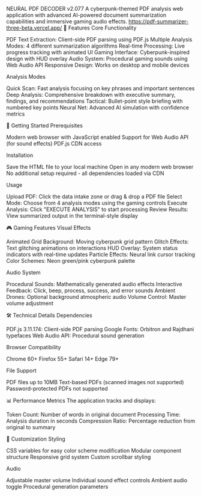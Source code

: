NEURAL PDF DECODER v2.077
A cyberpunk-themed PDF analysis web application with advanced AI-powered document summarization capabilities and immersive gaming audio effects.
https://pdf-summarizer-three-beta.vercel.app/
🎯 Features
Core Functionality

PDF Text Extraction: Client-side PDF parsing using PDF.js
Multiple Analysis Modes: 4 different summarization algorithms
Real-time Processing: Live progress tracking with animated UI
Gaming Interface: Cyberpunk-inspired design with HUD overlay
Audio System: Procedural gaming sounds using Web Audio API
Responsive Design: Works on desktop and mobile devices

Analysis Modes

Quick Scan: Fast analysis focusing on key phrases and important sentences
Deep Analysis: Comprehensive breakdown with executive summary, findings, and recommendations
Tactical: Bullet-point style briefing with numbered key points
Neural Net: Advanced AI simulation with confidence metrics

🚀 Getting Started
Prerequisites

Modern web browser with JavaScript enabled
Support for Web Audio API (for sound effects)
PDF.js CDN access

Installation

Save the HTML file to your local machine
Open in any modern web browser
No additional setup required - all dependencies loaded via CDN

Usage

Upload PDF: Click the data intake zone or drag & drop a PDF file
Select Mode: Choose from 4 analysis modes using the gaming controls
Execute Analysis: Click "EXECUTE ANALYSIS" to start processing
Review Results: View summarized output in the terminal-style display

🎮 Gaming Features
Visual Effects

Animated Grid Background: Moving cyberpunk grid pattern
Glitch Effects: Text glitching animations on interactions
HUD Overlay: System status indicators with real-time updates
Particle Effects: Neural link cursor tracking
Color Schemes: Neon green/pink cyberpunk palette

Audio System

Procedural Sounds: Mathematically generated audio effects
Interactive Feedback: Click, beep, process, success, and error sounds
Ambient Drones: Optional background atmospheric audio
Volume Control: Master volume adjustment

🛠️ Technical Details
Dependencies

PDF.js 3.11.174: Client-side PDF parsing
Google Fonts: Orbitron and Rajdhani typefaces
Web Audio API: Procedural sound generation

Browser Compatibility

Chrome 60+
Firefox 55+
Safari 14+
Edge 79+

File Support

PDF files up to 10MB
Text-based PDFs (scanned images not supported)
Password-protected PDFs not supported

📊 Performance Metrics
The application tracks and displays:

Token Count: Number of words in original document
Processing Time: Analysis duration in seconds
Compression Ratio: Percentage reduction from original to summary

🎨 Customization
Styling

CSS variables for easy color scheme modification
Modular component structure
Responsive grid system
Custom scrollbar styling

Audio

Adjustable master volume
Individual sound effect controls
Ambient audio toggle
Procedural generation parameters
